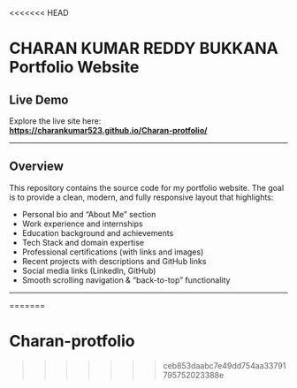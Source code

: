 <<<<<<< HEAD
# CHARAN KUMAR REDDY BUKKANA Portfolio Website

## Live Demo

Explore the live site here:  
**https://charankumar523.github.io/Charan-protfolio/**

---

## Overview

This repository contains the source code for my portfolio website. The goal is to provide a clean, modern, and fully responsive layout that highlights:

- Personal bio and “About Me” section  
- Work experience and internships  
- Education background and achievements  
- Tech Stack and domain expertise  
- Professional certifications (with links and images)  
- Recent projects with descriptions and GitHub links  
- Social media links (LinkedIn, GitHub)  
- Smooth scrolling navigation & “back-to-top” functionality  

---
=======
# Charan-protfolio

  
      
>>>>>>> ceb853daabc7e49dd754aa33791795752023388e
